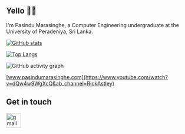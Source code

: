 ## Yello 🙋‍♂️

I'm Pasindu Marasinghe, a Computer Engineering undergraduate at the University of Peradeniya, Sri Lanka.

[![GitHub stats](https://github-readme-stats.vercel.app/api?username=pasindumarasinghe&show_icons=true&theme=radical&count_private=true)](https://github.com/anuraghazra/github-readme-stats)

[![Top Langs](https://github-readme-stats.vercel.app/api/top-langs/?username=pasindumarasinghe&show_icons=true&theme=radical&layout=compact)](https://github.com/anuraghazra/github-readme-stats)



![GitHub activity graph](https://activity-graph.herokuapp.com/graph?username=pasindumarasinghe&hide_border=true&theme=redical)



[www.pasindumarasinghe.com](https://www.youtube.com/watch?v=dQw4w9WgXcQ&ab_channel=RickAstley)

## Get in touch 

[<img src='https://cdn.jsdelivr.net/npm/simple-icons@3.0.1/icons/gmail.svg' alt='gmail' height='40'>](mailto:e17207@eng.pdn.ac.lk)  
